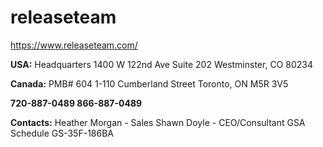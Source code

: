 # releaseteam
https://www.releaseteam.com/

<b>USA:</b>
Headquarters
1400 W 122nd Ave Suite 202
Westminster, CO 80234

<b>Canada:</b>
PMB# 604 1-110 Cumberland Street 
Toronto, ON M5R 3V5

<b>720-887-0489
866-887-0489</b>

<b>Contacts:</b>
Heather Morgan - Sales
Shawn Doyle - CEO/Consultant
GSA Schedule GS-35F-186BA
